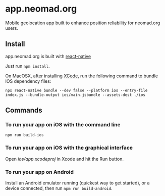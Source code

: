 # app.neomad.org

Mobile geolocation app built to enhance position reliability for neomad.org users.

## Install

app.neomad.org is built with [react-native](https://facebook.github.io/react-native/)

Just run `npm install`.

On MacOSX, after installing [XCode](https://developer.apple.com/xcode/), run the following command to bundle IOS dependency files:

```
npx react-native bundle --dev false --platform ios --entry-file index.js --bundle-output ios/main.jsbundle --assets-dest ./ios
```

## Commands

### To run your app on iOS with the command line

```
npm run build-ios
```

### To run your app on iOS with the graphical interface

Open _ios/app.xcodeproj_ in Xcode and hit the Run button.

### To run your app on Android

Install an Android emulator running (quickest way to get started), or a device connected, then run `npm run build-android`.
